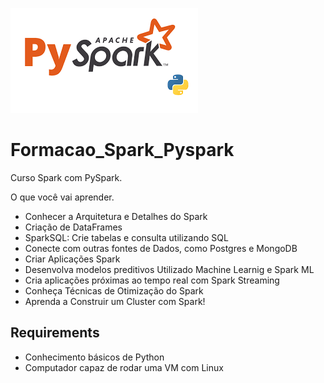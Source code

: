 
[![](https://github.com/Manoel/Formacao_Spark_Pyspark/blob/main/pyspark.png)](https://spark.apache.org/)

# Formacao_Spark_Pyspark
Curso Spark com PySpark.

O que você vai aprender.

* Conhecer a Arquitetura e Detalhes do Spark
* Criação de DataFrames
* SparkSQL: Crie tabelas e consulta utilizando SQL
* Conecte com outras fontes de Dados, como Postgres e MongoDB
* Criar Aplicações Spark
* Desenvolva modelos preditivos Utilizado Machine Learnig e Spark ML
* Cria aplicações próximas ao tempo real com Spark Streaming
* Conheça Técnicas de Otimização do Spark
* Aprenda a Construir um Cluster com Spark!

## Requirements

* Conhecimento básicos de Python
* Computador capaz de rodar uma VM com Linux



